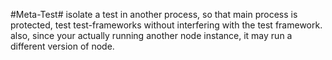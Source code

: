 #Meta-Test#
isolate a test in another process, 
so that main process is protected, 
test test-frameworks without interfering with the test framework.
also, since your actually running another node instance, 
it may run a different version of node.
